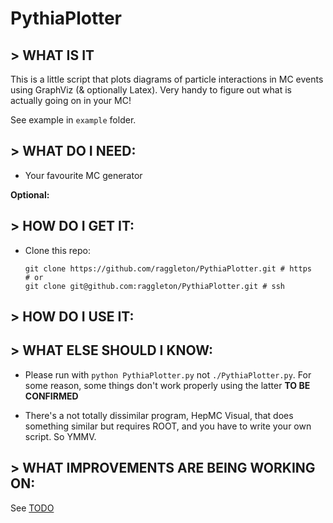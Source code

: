# PythiaPlotter

## > WHAT IS IT
This is a little script that plots diagrams of particle interactions in MC events using GraphViz (& optionally Latex). Very handy to figure out what is actually going on in your MC!

See example in `example` folder.

## > WHAT DO I NEED:

- Your favourite MC generator

**Optional:**


## > HOW DO I GET IT:

- Clone this repo:
	```
	git clone https://github.com/raggleton/PythiaPlotter.git # https
	# or
	git clone git@github.com:raggleton/PythiaPlotter.git # ssh

	```

## > HOW DO I USE IT:


## > WHAT ELSE SHOULD I KNOW:

- Please run with `python PythiaPlotter.py` not `./PythiaPlotter.py`. For some reason, some things don't work properly using the latter **TO BE CONFIRMED**

- There's a not totally dissimilar program, HepMC Visual, that does something similar but requires ROOT, and you have to write your own script. So YMMV.

## > WHAT IMPROVEMENTS ARE BEING WORKING ON:

See [TODO](TODO.md)
